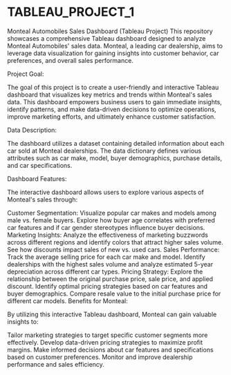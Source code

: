 # TABLEAU_PROJECT_1
Monteal Automobiles Sales Dashboard (Tableau Project)
This repository showcases a comprehensive Tableau dashboard designed to analyze Monteal Automobiles' sales data. Monteal, a leading car dealership, aims to leverage data visualization for gaining insights into customer behavior, car preferences, and overall sales performance.

Project Goal:

The goal of this project is to create a user-friendly and interactive Tableau dashboard that visualizes key metrics and trends within Monteal's sales data. This dashboard empowers business users to gain immediate insights, identify patterns, and make data-driven decisions to optimize operations, improve marketing efforts, and ultimately enhance customer satisfaction.

Data Description:

The dashboard utilizes a dataset containing detailed information about each car sold at Monteal dealerships. The data dictionary defines various attributes such as car make, model, buyer demographics, purchase details, and car specifications.

Dashboard Features:

The interactive dashboard allows users to explore various aspects of Monteal's sales through:

Customer Segmentation: Visualize popular car makes and models among male vs. female buyers. Explore how buyer age correlates with preferred car features and if car gender stereotypes influence buyer decisions.
Marketing Insights: Analyze the effectiveness of marketing buzzwords across different regions and identify colors that attract higher sales volume. See how discounts impact sales of new vs. used cars.
Sales Performance: Track the average selling price for each car make and model. Identify dealerships with the highest sales volume and analyze estimated 5-year depreciation across different car types.
Pricing Strategy: Explore the relationship between the original purchase price, sale price, and applied discount. Identify optimal pricing strategies based on car features and buyer demographics. Compare resale value to the initial purchase price for different car models.
Benefits for Monteal:

By utilizing this interactive Tableau dashboard, Monteal can gain valuable insights to:

Tailor marketing strategies to target specific customer segments more effectively.
Develop data-driven pricing strategies to maximize profit margins.
Make informed decisions about car features and specifications based on customer preferences.
Monitor and improve dealership performance and sales efficiency.
